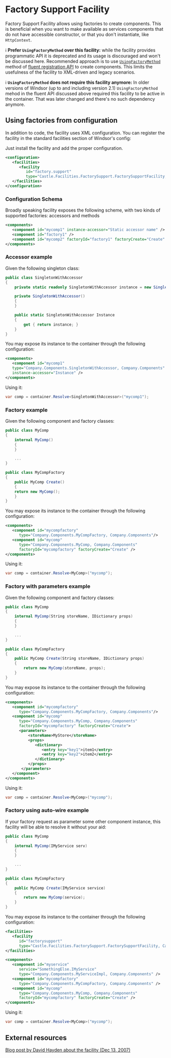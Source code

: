 # Factory Support Facility

Factory Support Facility allows using factories to create components. This is beneficial when you want to make available as services components that do not have accessible constructor, or that you don't instantiate, like `HttpContext`.

:information_source: **Prefer `UsingFactoryMethod` over this facility:** while the facility provides programmatic API it is deprecated and its usage is discouraged and won't be discussed here. Recommended approach is to use [`UsingFactoryMethod`](registering-components-one-by-one.md#wsing-a-delegate-as-component-factory) method of [fluent registration API](fluent-registration-api.md) to create components. This limits the usefulness of the facility to XML-driven and legacy scenarios.

:information_source: **`UsingFactoryMethod` does not require this facility anymore:** In older versions of Windsor (up to and including version 2.1) `UsingFactoryMethod` mehod in the fluent API discussed above required this facility to be active in the container. That was later changed and there's no such dependency anymore.

## Using factories from configuration

In addition to code, the facility uses XML configuration. You can register the facility in the standard facilities section of Windsor's config:

Just install the facility and add the proper configuration.

```xml
<configuration>
   <facilities>
      <facility
         id="factory.support"
         type="Castle.Facilities.FactorySupport.FactorySupportFacility, Castle.Facilities.FactorySupport" />
   </facilities>
</configuration>
```

### Configuration Schema

Broadly speaking facility exposes the following scheme, with two kinds of supported factories: accessors and methods

```xml
<components>
   <component id="mycomp1" instance-accessor="Static accessor name" />
   <component id="factory1" />
   <component id="mycomp2" factoryId="factory1" factoryCreate="Create" />
</components>
```

### Accessor example

Given the following singleton class:

```csharp
public class SingletonWithAccessor
{
    private static readonly SingletonWithAccessor instance = new SingletonWithAccessor();

    private SingletonWithAccessor()
    {
    }

    public static SingletonWithAccessor Instance
    {
        get { return instance; }
    }
}
```

You may expose its instance to the container through the following configuration:

```xml
<components>
   <component id="mycomp1"
   type="Company.Components.SingletonWithAccessor, Company.Components"
   instance-accessor="Instance" />
</components>
```

Using it:

```csharp
var comp = container.Resolve<SingletonWithAccessor>("mycomp1");
```

### Factory example

Given the following component and factory classes:

```csharp
public class MyComp
{
    internal MyComp()
    {
    }

    ...
}

public class MyCompFactory
{
    public MyComp Create()
    {
    return new MyComp();
    }
}
```

You may expose its instance to the container through the following configuration:

```xml
<components>
   <component id="mycompfactory"
      type="Company.Components.MyCompFactory, Company.Components"/>
   <component id="mycomp"
      type="Company.Components.MyComp, Company.Components"
      factoryId="mycompfactory" factoryCreate="Create" />
</components>
```

Using it:

```csharp
var comp = container.Resolve<MyComp>("mycomp");
```

### Factory with parameters example

Given the following component and factory classes:

```csharp
public class MyComp
{
    internal MyComp(String storeName, IDictionary props)
    {
    }

    ...
}

public class MyCompFactory
{
    public MyComp Create(String storeName, IDictionary props)
    {
        return new MyComp(storeName, props);
    }
}
```

You may expose its instance to the container through the following configuration:

```xml
<components>
   <component id="mycompfactory"
      type="Company.Components.MyCompFactory, Company.Components"/>
   <component id="mycomp"
      type="Company.Components.MyComp, Company.Components"
      factoryId="mycompfactory" factoryCreate="Create">
      <parameters>
          <storeName>MyStore</storeName>
          <props>
             <dictionary>
                <entry key="key1">item1</entry>
                <entry key="key2">item2</entry>
             </dictionary>
          </props>
       </parameters>
   </component>
</components>
```

Using it:

```csharp
var comp = container.Resolve<MyComp>("mycomp");
```

### Factory using auto-wire example

If your factory request as parameter some other component instance, this facility will be able to resolve it without your aid:

```csharp
public class MyComp
{
    internal MyComp(IMyService serv)
    {
    }

    ...
}

public class MyCompFactory
{
    public MyComp Create(IMyService service)
    {
        return new MyComp(service);
    }
}
```

You may expose its instance to the container through the following configuration:

```xml
<facilities>
   <facility
      id="factorysupport"
      type="Castle.Facilities.FactorySupport.FactorySupportFacility, Castle.Facilities.FactorySupport"/>
</facilities>

<components>
   <component id="myservice"
      service="SomethingElse.IMyService"
      type="Company.Components.MyServiceImpl, Company.Components" />
   <component id="mycompfactory"
      type="Company.Components.MyCompFactory, Company.Components" />
   <component id="mycomp"
      type="Company.Components.MyComp, Company.Components"
      factoryId="mycompfactory" factoryCreate="Create" />
</components>
```

Using it:

```csharp
var comp = container.Resolve<MyComp>("mycomp");
```

## External resources

[Blog post by David Hayden about the facility (Dec 13, 2007)](http://codebetter.com/blogs/david.hayden/archive/2007/12/13/factory-method-support-in-castle-windsor-and-spring-net.aspx)